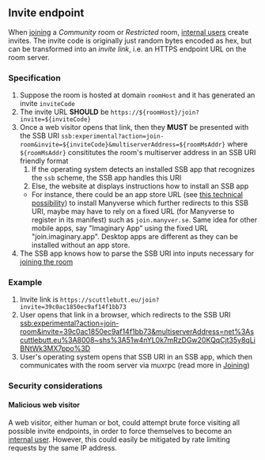 ## Invite endpoint

When [joining](Joining.md) a *Community* room or *Restricted* room, [internal users](../Stakeholders/Internal%20user.md) create invites. The invite code is originally just random bytes encoded as hex, but can be transformed into an *invite link*, i.e. an HTTPS endpoint URL on the room server.

### Specification

1. Suppose the room is hosted at domain `roomHost` and it has generated an invite `inviteCode`
1. The invite URL **SHOULD** be `https://${roomHost}/join?invite=${inviteCode}`
1. Once a web visitor opens that link, then they **MUST** be presented with the SSB URI `ssb:experimental?action=join-room&invite=${inviteCode}&multiserverAddress=${roomMsAddr}` where `${roomMsAddr}` consititutes the room's multiserver address in an SSB URI friendly format
    1. If the operating system detects an installed SSB app that recognizes the `ssb` scheme, the SSB app handles this URI
    1. Else, the website at displays instructions how to install an SSB app
      - For instance, there could be an app store URL (see [this technical possibility](https://stackoverflow.com/questions/28744167/android-deep-linking-use-the-same-link-for-the-app-and-the-play-store)) to install Manyverse which further redirects to this SSB URI, maybe may have to rely on a fixed URL (for Manyverse to register in its manifest) such as `join.manyver.se`. Same idea for other mobile apps, say "Imaginary App" using the fixed URL "join.imaginary.app". Desktop apps are different as they can be installed without an app store.
1. The SSB app knows how to parse the SSB URI into inputs necessary for [joining the room](Joining.md)

### Example

1. Invite link is `https://scuttlebutt.eu/join?invite=39c0ac1850ec9af14f1bb73`
1. User opens that link in a browser, which redirects to the SSB URI [ssb:experimental?action=join-room&invite=39c0ac1850ec9af14f1bb73&multiserverAddress=net%3Ascuttlebutt.eu%3A8008~shs%3A51w4nYL0k7mRzDGw20KQqCjt35y8qLiBNtWk3MX7ppo%3D](ssb:experimental?action=join-room&invite=39c0ac1850ec9af14f1bb73&multiserverAddress=net%3Ascuttlebutt.eu%3A8008~shs%3A51w4nYL0k7mRzDGw20KQqCjt35y8qLiBNtWk3MX7ppo%3D)
1. User's operating system opens that SSB URI in an SSB app, which then communicates with the room server via muxrpc (read more in [Joining](Joining.md))

### Security considerations

#### Malicious web visitor

A web visitor, either human or bot, could attempt brute force visiting all possible invite endpoints, in order to force themselves to become an [internal user](../Stakeholders/Internal%20user.md). However, this could easily be mitigated by rate limiting requests by the same IP address.
